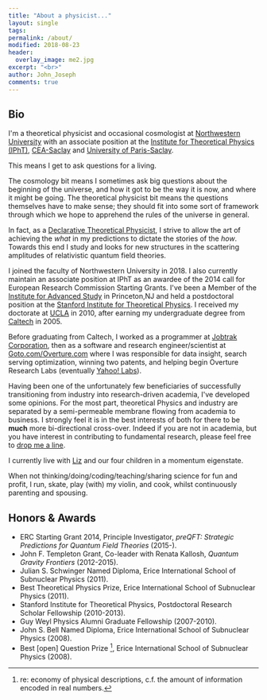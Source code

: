 ```yaml
---
title: "About a physicist..."
layout: single
tags:
permalink: /about/
modified: 2018-08-23
header:
  overlay_image: me2.jpg
excerpt: "<br>"
author: John_Joseph
comments: true
---
```


## Bio

I'm a theoretical physicist and occasional cosmologist at [Northwestern University](https://www.physics.northwestern.edu/people/faculty/core-faculty/) with an associate position at the [Institute for Theoretical Physics (IPhT)](http://ipht.cea.fr/en/), [CEA-Saclay](http://www-centre-saclay.cea.fr/en) and [University of Paris-Saclay](https://www.universite-paris-saclay.fr/en).

This means I get to ask questions for a living.

The cosmology bit means I sometimes ask big questions about the beginning of the universe, and how it got to be the way it is now, and where it might be going.  The theoretical physicist bit means the questions themselves have to make sense; they should fit into some sort of framework through which we hope to apprehend the rules of the universe in general.

In fact, as a [Declarative Theoretical Physicist](http://fancyphysics.org), I strive to allow the art of achieving the *what* in my predictions to dictate the stories of the *how*. Towards this end I study and looks for new structures in the scattering amplitudes of relativistic quantum field theories.

I joined the faculty of Northwestern University in 2018. I also currently maintain an associate position at IPhT as an awardee of the 2014 call for European Research Commission Starting Grants. I've been a Member of the [Institute for Advanced Study](http://www.ias.edu) in Princeton,NJ and held a postdoctoral position at the [Stanford Institute for Theoretical Physics](https://sitp.stanford.edu). I received my doctorate at [UCLA](http://www.pa.ucla.edu) in 2010, after earning my undergraduate degree from [Caltech](http://pma.caltech.edu) in 2005.

Before graduating from Caltech, I worked as a programmer at [Jobtrak Corporation](https://en.wikipedia.org/wiki/JOBTRAK), then as a software and research engineer/scientist at [Goto.com/Overture.com](https://en.wikipedia.org/wiki/Yahoo!_Search_Marketing) where I was responsible for data insight, search serving optimization, winning two patents, and helping begin Overture Research Labs (eventually [Yahoo! Labs](https://en.wikipedia.org/wiki/Yahoo!_Search_Marketing)).

Having been one of the unfortunately few beneficiaries of successfully transitioning from industry into research-driven academia, I've developed some opinions.  For the most part, theoretical Physics and industry are separated by a semi-permeable membrane flowing from academia to business. I strongly feel it is in the best interests of both for there to be **much** more bi-directional cross-over.  Indeed if you are not in academia, but you have interest in contributing to fundamental research, please feel free to [drop me a line](mailto:jjmc@prettyquestions.com).

I currently live with [Liz](https://twitter.com/deneiges) and our four children in a momentum eigenstate.

When not thinking/doing/coding/teaching/sharing science for fun and profit, I run, skate, play (with) my violin, and cook, whilst continuously parenting and spousing.

## Honors & Awards

* ERC Starting Grant 2014, Principle Investigator, *preQFT: Strategic Predictions for Quantum Field Theories* (2015-).
* John F. Templeton Grant, Co-leader with Renata Kallosh, *Quantum Gravity Frontiers* (2012-2015).
* Julian S. Schwinger Named Diploma, Erice International School of Subnuclear Physics (2011).
* Best Theoretical Physics Prize, Erice International School of Subnuclear Physics (2011).
* Stanford Institute for Theoretical Physics, Postdoctoral Research Scholar Fellowship (2010-2013).
* Guy Weyl Physics Alumni Graduate Fellowship (2007-2010).
* John S. Bell Named Diploma, Erice International School of Subnuclear Physics (2008).
* Best [open] Question Prize [^footnote], Erice International School of Subnuclear Physics (2008).


[^footnote]: re: economy of physical descriptions, c.f. the amount of information encoded in real numbers.
